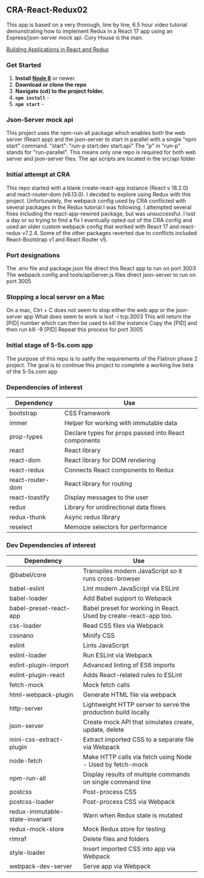 ## CRA-React-Redux02

This app is based on a very thorough, line by line, 6.5 hour video tutorial demonstrating how to implement Redux in a React 17 app using an Express/json-server mock api. Cory House is the man.

[Building Applications in React and Redux](http://www.pluralsight.com/priority/cory-house) 

### Get Started

1. **Install [Node 8](https://nodejs.org)** or newer. 
2. **Download or clone the repo**
3. **Navigate (cd) to the project folder.**
4. **`npm install`** - 
5. **`npm start`** - 

### Json-Server mock api
This project uses the npm-run-all package which enables both the web server (React app) and the json-server to start in parallel with a single "npm start" command. 
    "start": "run-p start:dev start:api"
The "p" in "run-p" stands for "run-parallel". This means only one repo is required for both web server and json-server files. The api scripts are located in the src/api folder

### Initial attempt at CRA
This repo started with a blank create-react-app instance (React v 18.2.0) and react-router-dom (v6.13.0). I decided to explore using Redux with this project. Unfortunately, the webpack config used by CRA conflicted with several packages in the Redux tutorial I was following.  I attempted several fixes including the react-app-rewired package, but was unsuccessful.  I lost a day or so trying to find a fix I eventually opted out of the CRA config and used an older custom webpack config that worked with React 17 and react-redux v7.2.4. 
Some of the other packages reverted due to conflicts included React-Bootstrap v1 and React Router v5.

### Port designations
The .env file and package.json file direct this React app to run on 
  port 3003  
The webpack.config and tools/apiServer.js files direct json-server to run on 
  port 3005  

### Stopping a local server on a Mac
On a mac, Ctrl + C does not seem to stop either the web app or the json-server app
What does seem to work is 
  lsof -i tcp:3003 
This will return the [PID] number which can then be used to kill the instance
Copy the [PID] and then run
  kill -9 [PID]
Repeat this process for port 3005

### Initial stage of 5-5s.com app
The purpose of this repo is to satify the requirements of the Flatiron phase 2 project. 
The goal is to continue this project to complete a working live beta of the 5-5s.com app 

###  Dependencies of interest

| **Dependency**   | **Use**                                              |
| ---------------- | ---------------------------------------------------- |
| bootstrap        | CSS Framework                                        |
| immer            | Helper for working with immutable data               |
| prop-types       | Declare types for props passed into React components |
| react            | React library                                        |
| react-dom        | React library for DOM rendering                      |
| react-redux      | Connects React components to Redux                   |
| react-router-dom | React library for routing                            |
| react-toastify   | Display messages to the user                         |
| redux            | Library for unidirectional data flows                |
| redux-thunk      | Async redux library                                  |
| reselect         | Memoize selectors for performance                    |

### Dev Dependencies of interest

| **Dependency**                     | **Use**                                                          |
| ---------------------------------- | ---------------------------------------------------------------- |
| @babel/core                        | Transpiles modern JavaScript so it runs cross-browser            |
| babel-eslint                       | Lint modern JavaScript via ESLint                                |
| babel-loader                       | Add Babel support to Webpack                                     |
| babel-preset-react-app             | Babel preset for working in React. Used by create-react-app too. |
| css-loader                         | Read CSS files via Webpack                                       |
| cssnano                            | Minify CSS                                                       |
| eslint                             | Lints JavaScript                                                 |
| eslint-loader                      | Run ESLint via Webpack                                           |
| eslint-plugin-import               | Advanced linting of ES6 imports                                  |
| eslint-plugin-react                | Adds React-related rules to ESLint                               |
| fetch-mock                         | Mock fetch calls                                                 |
| html-webpack-plugin                | Generate HTML file via webpack                                   |
| http-server                        | Lightweight HTTP server to serve the production build locally    |
| json-server                        | Create mock API that simulates create, update, delete            |
| mini-css-extract-plugin            | Extract imported CSS to a separate file via Webpack              |
| node-fetch                         | Make HTTP calls via fetch using Node - Used by fetch-mock        |
| npm-run-all                        | Display results of multiple commands on single command line      |
| postcss                            | Post-process CSS                                                 |
| postcss-loader                     | Post-process CSS via Webpack                                     |
| redux-immutable-state-invariant    | Warn when Redux state is mutated                                 |
| redux-mock-store                   | Mock Redux store for testing                                     |
| rimraf                             | Delete files and folders                                         |
| style-loader                       | Insert imported CSS into app via Webpack                         |
| webpack-dev-server                 | Serve app via Webpack                                            |
